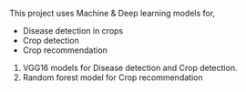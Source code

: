 This project uses Machine & Deep learning models for,
  * Disease detection in crops
  * Crop detection
  * Crop recommendation


1. VGG16 models for Disease detection and Crop detection.
2. Random forest model for Crop recommendation
